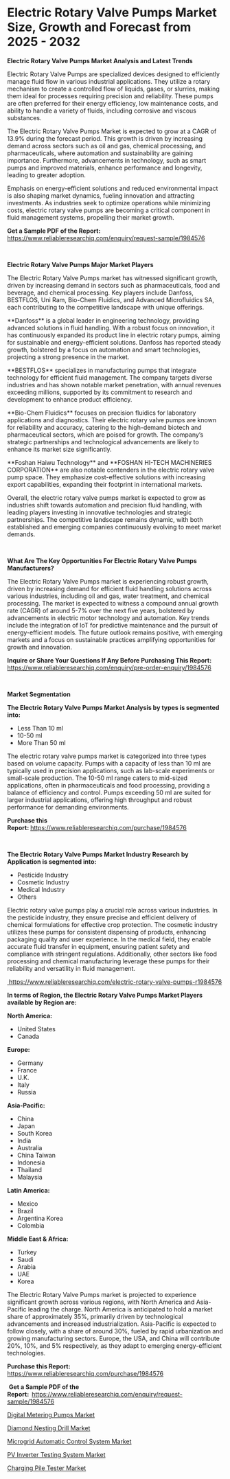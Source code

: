 <p><h1>Electric Rotary Valve Pumps Market Size, Growth and Forecast from 2025 - 2032</h1></p><p><strong>Electric Rotary Valve Pumps Market Analysis and Latest Trends</strong></p>
<p><p>Electric Rotary Valve Pumps are specialized devices designed to efficiently manage fluid flow in various industrial applications. They utilize a rotary mechanism to create a controlled flow of liquids, gases, or slurries, making them ideal for processes requiring precision and reliability. These pumps are often preferred for their energy efficiency, low maintenance costs, and ability to handle a variety of fluids, including corrosive and viscous substances.</p><p>The Electric Rotary Valve Pumps Market is expected to grow at a CAGR of 13.9% during the forecast period. This growth is driven by increasing demand across sectors such as oil and gas, chemical processing, and pharmaceuticals, where automation and sustainability are gaining importance. Furthermore, advancements in technology, such as smart pumps and improved materials, enhance performance and longevity, leading to greater adoption.</p><p>Emphasis on energy-efficient solutions and reduced environmental impact is also shaping market dynamics, fueling innovation and attracting investments. As industries seek to optimize operations while minimizing costs, electric rotary valve pumps are becoming a critical component in fluid management systems, propelling their market growth.</p></p>
<p><strong>Get a Sample PDF of the Report:&nbsp;</strong> <a href="https://www.reliableresearchiq.com/enquiry/request-sample/1984576?utm_campaign=1137&utm_medium=2&utm_source=Github&utm_content=ia&utm_term=02032025&utm_id=electric-rotary-valve-pumps">https://www.reliableresearchiq.com/enquiry/request-sample/1984576</a></p>
<p>&nbsp;</p>
<p><strong>Electric Rotary Valve Pumps Major Market Players</strong></p>
<p><p>The Electric Rotary Valve Pumps market has witnessed significant growth, driven by increasing demand in sectors such as pharmaceuticals, food and beverage, and chemical processing. Key players include Danfoss, BESTFLOS, Uni Ram, Bio-Chem Fluidics, and Advanced Microfluidics SA, each contributing to the competitive landscape with unique offerings.</p><p>**Danfoss** is a global leader in engineering technology, providing advanced solutions in fluid handling. With a robust focus on innovation, it has continuously expanded its product line in electric rotary pumps, aiming for sustainable and energy-efficient solutions. Danfoss has reported steady growth, bolstered by a focus on automation and smart technologies, projecting a strong presence in the market.</p><p>**BESTFLOS** specializes in manufacturing pumps that integrate technology for efficient fluid management. The company targets diverse industries and has shown notable market penetration, with annual revenues exceeding millions, supported by its commitment to research and development to enhance product efficiency.</p><p>**Bio-Chem Fluidics** focuses on precision fluidics for laboratory applications and diagnostics. Their electric rotary valve pumps are known for reliability and accuracy, catering to the high-demand biotech and pharmaceutical sectors, which are poised for growth. The company’s strategic partnerships and technological advancements are likely to enhance its market size significantly.</p><p>**Foshan Haiwu Technology** and **FOSHAN HI-TECH MACHINERIES CORPORATION** are also notable contenders in the electric rotary valve pump space. They emphasize cost-effective solutions with increasing export capabilities, expanding their footprint in international markets.</p><p>Overall, the electric rotary valve pumps market is expected to grow as industries shift towards automation and precision fluid handling, with leading players investing in innovative technologies and strategic partnerships. The competitive landscape remains dynamic, with both established and emerging companies continuously evolving to meet market demands.</p></p>
<p>&nbsp;</p>
<p><strong>What Are The Key Opportunities For Electric Rotary Valve Pumps Manufacturers?</strong></p>
<p><p>The Electric Rotary Valve Pumps market is experiencing robust growth, driven by increasing demand for efficient fluid handling solutions across various industries, including oil and gas, water treatment, and chemical processing. The market is expected to witness a compound annual growth rate (CAGR) of around 5-7% over the next five years, bolstered by advancements in electric motor technology and automation. Key trends include the integration of IoT for predictive maintenance and the pursuit of energy-efficient models. The future outlook remains positive, with emerging markets and a focus on sustainable practices amplifying opportunities for growth and innovation.</p></p>
<p><strong>Inquire or Share Your Questions If Any Before Purchasing This Report:</strong> <a href="https://www.reliableresearchiq.com/enquiry/pre-order-enquiry/1984576?utm_campaign=1137&utm_medium=2&utm_source=Github&utm_content=ia&utm_term=02032025&utm_id=electric-rotary-valve-pumps">https://www.reliableresearchiq.com/enquiry/pre-order-enquiry/1984576</a></p>
<p>&nbsp;</p>
<p><strong>Market Segmentation</strong></p>
<p><strong>The Electric Rotary Valve Pumps Market Analysis by types is segmented into:</strong></p>
<p><ul><li>Less Than 10 ml</li><li>10-50 ml</li><li>More Than 50 ml</li></ul></p>
<p><p>The electric rotary valve pumps market is categorized into three types based on volume capacity. Pumps with a capacity of less than 10 ml are typically used in precision applications, such as lab-scale experiments or small-scale production. The 10-50 ml range caters to mid-sized applications, often in pharmaceuticals and food processing, providing a balance of efficiency and control. Pumps exceeding 50 ml are suited for larger industrial applications, offering high throughput and robust performance for demanding environments.</p></p>
<p><strong>Purchase this Report:&nbsp;</strong><a href="https://www.reliableresearchiq.com/purchase/1984576?utm_campaign=1137&utm_medium=2&utm_source=Github&utm_content=ia&utm_term=02032025&utm_id=electric-rotary-valve-pumps">https://www.reliableresearchiq.com/purchase/1984576</a></p>
<p>&nbsp;</p>
<p><strong>The Electric Rotary Valve Pumps Market Industry Research by Application is segmented into:</strong></p>
<p><ul><li>Pesticide Industry</li><li>Cosmetic Industry</li><li>Medical Industry</li><li>Others</li></ul></p>
<p><p>Electric rotary valve pumps play a crucial role across various industries. In the pesticide industry, they ensure precise and efficient delivery of chemical formulations for effective crop protection. The cosmetic industry utilizes these pumps for consistent dispensing of products, enhancing packaging quality and user experience. In the medical field, they enable accurate fluid transfer in equipment, ensuring patient safety and compliance with stringent regulations. Additionally, other sectors like food processing and chemical manufacturing leverage these pumps for their reliability and versatility in fluid management.</p></p>
<p><a href="https://www.reliableresearchiq.com/electric-rotary-valve-pumps-r1984576?utm_campaign=1137&utm_medium=2&utm_source=Github&utm_content=ia&utm_term=02032025&utm_id=electric-rotary-valve-pumps">&nbsp;https://www.reliableresearchiq.com/electric-rotary-valve-pumps-r1984576</a></p>
<p><strong>In terms of Region, the Electric Rotary Valve Pumps Market Players available by Region are:</strong></p>
<p>
    <p> <strong> North America: </strong>
        <ul>
            <li>United States</li>
            <li>Canada</li>
        </ul>
        </p> 
    <p> <strong> Europe: </strong>
        <ul>
            <li>Germany</li>
            <li>France</li>
            <li>U.K.</li>
            <li>Italy</li>
            <li>Russia</li>
        </ul>
        </p> 
    <p> <strong> Asia-Pacific: </strong>
        <ul>
            <li>China</li>
            <li>Japan</li>
            <li>South Korea</li>
            <li>India</li>
            <li>Australia</li>
            <li>China Taiwan</li>
            <li>Indonesia</li>
            <li>Thailand</li>
            <li>Malaysia</li>
        </ul>
        </p> 
    <p> <strong> Latin America: </strong>
        <ul>
            <li>Mexico</li>
            <li>Brazil</li>
            <li>Argentina Korea</li>
            <li>Colombia</li>
        </ul>
        </p> 
    <p> <strong> Middle East & Africa: </strong>
        <ul>
            <li>Turkey</li>
            <li>Saudi</li>
            <li>Arabia</li>
            <li>UAE</li>
            <li>Korea</li>
        </ul>
    </p>
    </p>
<p><p>The Electric Rotary Valve Pumps market is projected to experience significant growth across various regions, with North America and Asia-Pacific leading the charge. North America is anticipated to hold a market share of approximately 35%, primarily driven by technological advancements and increased industrialization. Asia-Pacific is expected to follow closely, with a share of around 30%, fueled by rapid urbanization and growing manufacturing sectors. Europe, the USA, and China will contribute 20%, 10%, and 5% respectively, as they adapt to emerging energy-efficient technologies.</p></p>
<p><strong>Purchase this Report: </strong><a href="https://www.reliableresearchiq.com/purchase/1984576?utm_campaign=1137&utm_medium=2&utm_source=Github&utm_content=ia&utm_term=02032025&utm_id=electric-rotary-valve-pumps">https://www.reliableresearchiq.com/purchase/1984576</a></p>
<p>&nbsp;<strong>Get a Sample PDF of the Report:&nbsp;&nbsp;</strong><a href="https://www.reliableresearchiq.com/enquiry/request-sample/1984576?utm_campaign=1137&utm_medium=2&utm_source=Github&utm_content=ia&utm_term=02032025&utm_id=electric-rotary-valve-pumps">https://www.reliableresearchiq.com/enquiry/request-sample/1984576</a></p>
<p><strong></strong></p>
<p><p><a href="https://github.com/altafvaraswj/Market-Research-Report-List-1/blob/main/digital-metering-pumps-market.md?utm_campaign=1137&utm_medium=2&utm_source=Github&utm_content=ia&utm_term=02032025&utm_id=electric-rotary-valve-pumps">Digital Metering Pumps Market</a></p><p><a href="https://github.com/paullsiskec4/Market-Research-Report-List-1/blob/main/diamond-nesting-drill-market.md?utm_campaign=1137&utm_medium=2&utm_source=Github&utm_content=ia&utm_term=02032025&utm_id=electric-rotary-valve-pumps">Diamond Nesting Drill Market</a></p><p><a href="https://github.com/zhininzacher/Market-Research-Report-List-1/blob/main/microgrid-automatic-control-system-market.md?utm_campaign=1137&utm_medium=2&utm_source=Github&utm_content=ia&utm_term=02032025&utm_id=electric-rotary-valve-pumps">Microgrid Automatic Control System Market</a></p><p><a href="https://github.com/roehrtizonov/Market-Research-Report-List-1/blob/main/pv-inverter-testing-system-market.md?utm_campaign=1137&utm_medium=2&utm_source=Github&utm_content=ia&utm_term=02032025&utm_id=electric-rotary-valve-pumps">PV Inverter Testing System Market</a></p><p><a href="https://github.com/sgroitrieu7f/Market-Research-Report-List-1/blob/main/charging-pile-tester-market.md?utm_campaign=1137&utm_medium=2&utm_source=Github&utm_content=ia&utm_term=02032025&utm_id=electric-rotary-valve-pumps">Charging Pile Tester Market</a></p></p>